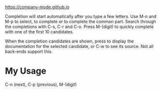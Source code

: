 https://company-mode.github.io

Completion will start automatically after you type a few letters. Use M-n and M-p to select, <return> to complete or <tab> to complete the common part. Search through the completions with C-s, C-r and C-o. Press M-(digit) to quickly complete with one of the first 10 candidates.

When the completion candidates are shown, press <f1> to display the documentation for the selected candidate, or C-w to see its source. Not all back-ends support this.

# My Usage
C-n (next), C-p (previous), M-(digit)

